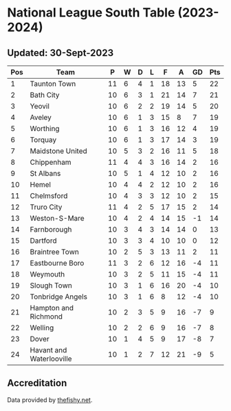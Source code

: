 # National League South Table (2023-2024)
## Updated: 30-Sept-2023

| Pos | Team | P | W | D | L | F | A | GD | Pts |
| --- | --- | --- | --- | --- | --- | --- | --- | --- | --- |
| 1 | Taunton Town | 11 | 6 | 4 | 1 | 18 | 13 | 5 | 22 |
| 2 | Bath City | 10 | 6 | 3 | 1 | 21 | 14 | 7 | 21 |
| 3 | Yeovil | 10 | 6 | 2 | 2 | 19 | 14 | 5 | 20 |
| 4 | Aveley | 10 | 6 | 1 | 3 | 15 | 8 | 7 | 19 |
| 5 | Worthing | 10 | 6 | 1 | 3 | 16 | 12 | 4 | 19 |
| 6 | Torquay | 10 | 6 | 1 | 3 | 17 | 14 | 3 | 19 |
| 7 | Maidstone United | 10 | 5 | 3 | 2 | 16 | 11 | 5 | 18 |
| 8 | Chippenham | 11 | 4 | 4 | 3 | 16 | 14 | 2 | 16 |
| 9 | St Albans | 10 | 5 | 1 | 4 | 12 | 10 | 2 | 16 |
| 10 | Hemel | 10 | 4 | 4 | 2 | 12 | 10 | 2 | 16 |
| 11 | Chelmsford | 10 | 4 | 3 | 3 | 12 | 10 | 2 | 15 |
| 12 | Truro City | 11 | 4 | 2 | 5 | 17 | 15 | 2 | 14 |
| 13 | Weston-S-Mare | 10 | 4 | 2 | 4 | 14 | 15 | -1 | 14 |
| 14 | Farnborough | 10 | 3 | 4 | 3 | 14 | 14 | 0 | 13 |
| 15 | Dartford | 10 | 3 | 3 | 4 | 10 | 10 | 0 | 12 |
| 16 | Braintree Town | 10 | 2 | 5 | 3 | 13 | 11 | 2 | 11 |
| 17 | Eastbourne Boro | 11 | 3 | 2 | 6 | 12 | 16 | -4 | 11 |
| 18 | Weymouth | 10 | 3 | 2 | 5 | 11 | 15 | -4 | 11 |
| 19 | Slough Town | 10 | 3 | 1 | 6 | 16 | 20 | -4 | 10 |
| 20 | Tonbridge Angels | 10 | 3 | 1 | 6 | 8 | 12 | -4 | 10 |
| 21 | Hampton and Richmond | 10 | 2 | 3 | 5 | 9 | 16 | -7 | 9 |
| 22 | Welling | 10 | 2 | 2 | 6 | 9 | 16 | -7 | 8 |
| 23 | Dover | 10 | 1 | 4 | 5 | 9 | 17 | -8 | 7 |
| 24 | Havant and Waterlooville | 10 | 1 | 2 | 7 | 12 | 21 | -9 | 5 |

## Accreditation 

Data provided by [thefishy.net](https://www.thefishy.net/).